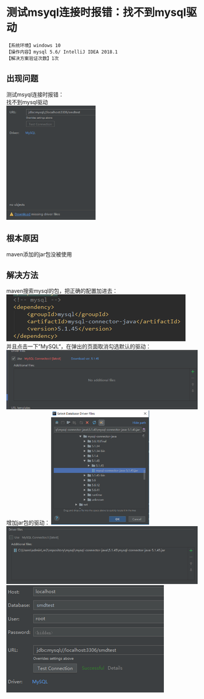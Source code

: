 # 测试msyql连接时报错：找不到mysql驱动
`【系统环境】windows 10`  
`【操作内容】mysql 5.6/ IntelliJ IDEA 2018.1`  
`【解决方案验证次数】1次`  
## <i class="fa fa-question-circle"></i> 出现问题
测试msyql连接时报错：  
找不到mysql驱动  
![](assets/001/20181214-8af8449b.png)
## <i class="fa fa-bullseye"></i> 根本原因
maven添加的jar包没被使用
## <i class="fa fa-check-circle"></i> 解决方法
maven搜索mysql的包，把正确的配置加进去：
![](assets/001/20181214-67c8fdbc.png)  
并且点击一下”MySQL“，在弹出的页面取消勾选默认的驱动：
![](assets/001/20181214-16576638.png)  
增加jar包的驱动：
![](assets/001/20181214-d84424e5.png)  
![](assets/001/20181214-b342194f.png)  
![](assets/001/20181214-ea26c9b5.png)  
